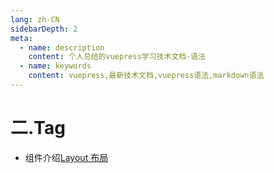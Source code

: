 ```yaml
---
lang: zh-CN
sidebarDepth: 2
meta:
  - name: description
    content: 个人总结的vuepress学习技术文档-语法
  - name: keywords
    content: vuepress,最新技术文档,vuepress语法,markdown语法
---
```


# 二.Tag

- 组件介绍[Layout 布局](https://element-plus.gitee.io/#/zh-CN/component/layout)
